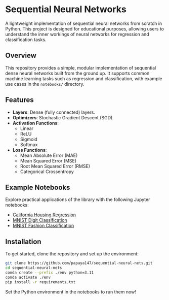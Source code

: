 
# Sequential Neural Networks

A lightweight implementation of sequential neural networks from scratch in Python. This project is designed for educational purposes, allowing users to understand the inner workings of neural networks for regression and classification tasks.

## Overview

This repository provides a simple, modular implementation of sequential dense neural networks built from the ground up. It supports common machine learning tasks such as regression and classification, with example use cases in the `notebooks/` directory.

## Features

- **Layers**: Dense (fully connected) layers.
- **Optimizers**: Stochastic Gradient Descent (SGD).
- **Activation Functions**:
  - Linear
  - ReLU
  - Sigmoid
  - Softmax
- **Loss Functions**:
  - Mean Absolute Error (MAE)
  - Mean Squared Error (MSE)
  - Root Mean Squared Error (RMSE)
  - Categorical Crossentropy

## Example Notebooks

Explore practical applications of the library with the following Jupyter notebooks:
- [California Housing Regression](https://github.com/papaya147/sequential-neural-nets/blob/main/notebooks/california-housing.ipynb)
- [MNIST Digit Classification](https://github.com/papaya147/sequential-neural-nets/blob/main/notebooks/mnist-digits-flat.ipynb)
- [MNIST Fashion Classification](https://github.com/papaya147/sequential-neural-nets/blob/main/notebooks/mnist-fashion-flat.ipynb)

## Installation

To get started, clone the repository and set up the environment:

```bash
git clone https://github.com/papaya147/sequential-neural-nets.git
cd sequential-neural-nets
conda create --prefix ./env python=3.11
conda activate ./env
pip install -r requirements.txt
```
Set the Python environment in the notebooks to run them now!
